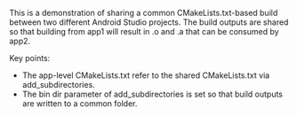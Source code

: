 This is a demonstration of sharing a common CMakeLists.txt-based build between two different Android Studio projects.
The build outputs are shared so that building from app1 will result in .o and .a that can be consumed by app2.

Key points:
- The app-level CMakeLists.txt refer to the shared CMakeLists.txt via add_subdirectories.
- The bin dir parameter of add_subdirectories is set so that build outputs are written to a common folder.
